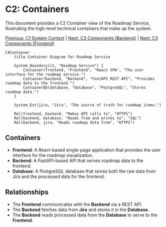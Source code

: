 # C2: Containers

This document provides a C2 Container view of the Roadmap Service, illustrating the high-level technical containers that make up the system.

[Previous: C1 System Context](./c1-context.md) | [Next: C3 Components (Backend)](./c3-components-backend.md) | [Next: C3 Components (Frontend)](./c3-components-frontend.md)

```mermaid
C4Container
    title Container Diagram for Roadmap Service

    System_Boundary(c1, "Roadmap Service") {
        Container(frontend, "Frontend", "React SPA", "The user interface for the roadmap service.")
        Container(backend, "Backend", "FastAPI REST API", "Provides roadmap data to the frontend.")
        ContainerDb(database, "Database", "PostgreSQL", "Stores roadmap data.")
    }

    System_Ext(jira, "Jira", "The source of truth for roadmap items.")

    Rel(frontend, backend, "Makes API calls to", "HTTPS")
    Rel(backend, database, "Reads from and writes to", "SQL")
    Rel(backend, jira, "Reads roadmap data from", "HTTPS")
```

## Containers

- **Frontend**: A React-based single-page application that provides the user interface for the roadmap visualization.
- **Backend**: A FastAPI-based API that serves roadmap data to the frontend.
- **Database**: A PostgreSQL database that stores both the raw data from Jira and the processed data for the frontend.

## Relationships

- The **Frontend** communicates with the **Backend** via a REST API.
- The **Backend** fetches data from **Jira** and stores it in the **Database**.
- The **Backend** reads processed data from the **Database** to serve to the **Frontend**.
